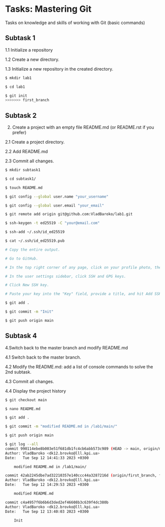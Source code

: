 # Tasks: Mastering Git

Tasks on knowledge and skills of working with Git (basic commands)

## Subtask 1

1.1 Initialize a repository

1.2 Create a new directory.

1.3 Initialize a new repository in the created directory.

```bash
$ mkdir lab1
```
```bash
$ cd lab1
```
```bash
$ git init
>>>>>>> first_branch
```

## Subtask 2

2. Create a project with an empty file README.md (or README.rst if you prefer)

2.1 Create a project directory.

2.2 Add README.md

2.3 Commit all changes.

```bash
$ mkdir subtask1 
```
```bash
$ cd subtask1/ 
```
```bash
$ touch README.md
```
```bash
$ git config --global user.name "your_username"
```
```bash
$ git config --global user.email "your_email"
```
```bash
$ git remote add origin git@github.com:VladBaroko/lab1.git
```
```bash
$ ssh-keygen -t ed25519 -C "your@email.com"
```
```bash
$ ssh-add ~/.ssh/id_ed25519
```
```bash
$ cat ~/.ssh/id_ed25519.pub

# Copy the entire output.

# Go to GitHub.

# In the top right corner of any page, click on your profile photo, then click Settings.

# In the user settings sidebar, click SSH and GPG keys.

# Click New SSH key.

# Paste your key into the "Key" field, provide a title, and hit Add SSH key.
```
```bash
$ git add .
```
```bash
$ git commit -m "Init"
```
```bash
$ git push origin main
```

## Subtask 4

4.Switch back to the master branch and modify README.md

4.1 Switch back to the master branch.

4.2 Modify the README.md: add a list of console commands to solve the 2nd subtask.

4.3 Commit all changes.

4.4 Display the project history

```bash
$ git checkout main

```
```bash
$ nano README.md

```
```bash
$ git add .

```
```bash
$ git commit -m "modified README.md in /lab1/main/"

```
```bash
$ git push origin main

```
```bash
$ git log --all
commit 990114ebe8b003e51f681db1fc4cb6abb573c989 (HEAD -> main, origin/main)
Author: VladBaroko <dk12.brovko@lll.kpi.ua>
Date:   Tue Sep 12 14:41:33 2023 +0300

    modified README.md in /lab1/main/

commit 42ab2245dbe7ad32210357e140ccc44a3287216d (origin/first_branch, first_branch)
Author: VladBaroko <dk12.brovko@lll.kpi.ua>
Date:   Tue Sep 12 14:29:53 2023 +0300

    modified README.md

commit c4a4957f6b6b6d3ded2ef46608b3c639f4dc380b
Author: VladBaroko <dk12.brovko@lll.kpi.ua>
Date:   Tue Sep 12 13:40:03 2023 +0300

    Init

```
